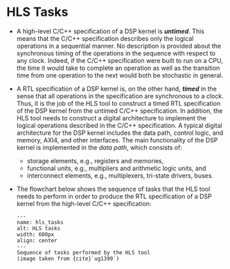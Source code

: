 # HLS Tasks

* A high-level C/C++ specification of a DSP kernel is
  ***untimed***. This means that the C/C++ specification describes
  only the logical operations in a sequential manner. No description is
  provided about the synchronous timing of the operations in the
  sequence with respect to any clock. Indeed, if the C/C++
  specification were built to run on a CPU, the time it would take to
  complete an operation as well as the transition time from one
  operation to the next would both be stochastic in general. 

* A RTL specification of a DSP kernel is, on the other hand,
  ***timed*** in the sense that all operations in the specification
  are synchronous to a clock. Thus, it is the job of the HLS tool to
  construct a timed RTL specification of the DSP kernel from the
  untimed C/C++ specification. In addition, the HLS tool needs to
  construct a digital architecture to implement the logical operations
  described in the C/C++ specification. A typical digital architecture
  for the DSP kernel includes the data path, control logic, and memory,
  AXI4, and other interfaces. The main functionality of the DSP kernel
  is implemented in the *data path*, which consists of:
   - storage elements, e.g., registers and memories, 
   - functional units, e.g., multipliers and arithmetic logic units, and 
   - interconnect elements, e.g., multiplexers, tri-state drivers, buses. 
 

* The flowchart below shows the sequence of tasks that the HLS tool
  needs to perform in order to produce the RTL specification of a DSP
  kernel from the high-level C/C++ specification:
  ```{figure} ../figs/hls_tasks.png
  ---
  name: hls_tasks
  alt: HLS tasks
  width: 600px
  align: center
  ---
  Sequence of tasks performed by the HLS tool
  (image taken from {cite}`ug1399`)
  ```
